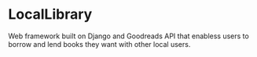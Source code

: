 LocalLibrary
===============

Web framework built on Django and Goodreads API that enabless users to borrow and lend books they want with other local users.
